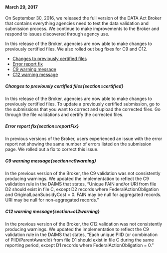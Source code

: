 #### March 29, 2017

On September 30, 2016, we released the full version of the DATA Act Broker that contains everything agencies need to test the data validation and submission process. We continue to make improvements to the Broker and respond to issues discovered through agency use.

In this release of the Broker, agencies are now able to make changes to previously certified files. We also rolled out bug fixes for C9 and C12. 

  - [Changes to previously certified files](#/help?section=certified)
  - [Error report fix](#/help?section=reportFix)
  - [C9 warning message](#/help?section=c9warning)
  - [C12 warning message](#/help?section=c12warning)
 
##### Changes to previously certified files{section=certified}
In this release of the Broker, agencies are now able to make changes to previously certified files. To update a previously certified submission, go to the submissions that you want to correct and upload the corrected files.  Go through the file validations and certify the corrected files. 

##### Error report fix{section=reportFix}
In previous versions of the Broker, users experienced an issue with the error report not showing the same number of errors listed on the submission page. We rolled out a fix to correct this issue.

##### C9 warning message{section=c9warning}
In the previous version of the Broker, the C9 validation was not consistently producing warnings. We updated the implementation to reflect the C9 validation rule in the DAIMS that states, “Unique FAIN and/or URI from file D2 should exist in file C, except D2 records where FederalActionObligation and OriginalLoanSubsidyCost = 0. FAIN may be null for aggregated records. URI may be null for non-aggregated records.” 

##### C12 warning message{section=c12warning}
In the previous version of the Broker, the C12 validation was not consistently producing warnings. We updated the implementation to reflect the C9 validation rule in the DAIMS that states, “Each unique PIID (or combination of PIID/ParentAwardId) from file D1 should exist in file C during the same reporting period, except D1 records where FederalActionObligation = 0.”